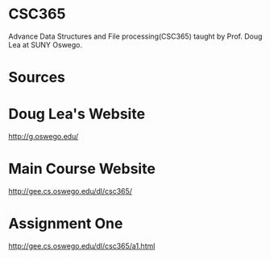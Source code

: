 # CSC365
Advance Data Structures and File processing(CSC365) taught by Prof. Doug Lea at SUNY Oswego.
# Sources
# Doug Lea's Website
http://g.oswego.edu/
# Main Course Website
http://gee.cs.oswego.edu/dl/csc365/
# Assignment One
http://gee.cs.oswego.edu/dl/csc365/a1.html
#